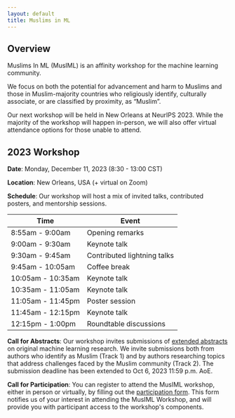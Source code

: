 ```yaml
---
layout: default
title: Muslims in ML
---
```


<!-- Click here to view the stream, and to join the chat: [https://neurips.cc/virtual/2020/protected/affinity_workshop_19591.html](https://neurips.cc/virtual/2020/protected/affinity_workshop_19591.html) -->

## Overview

Muslims In ML (MusIML) is an affinity workshop for the machine learning community. 

We focus on both the potential for advancement and harm to Muslims and those in Muslim-majority countries who religiously identify, culturally associate, or are classified by proximity, as “Muslim”.

Our next workshop will be held in New Orleans at NeurIPS 2023. While the majority of the workshop will happen in-person, we will also offer virtual attendance options for those unable to attend.

## 2023 Workshop

**Date**: Monday, December 11, 2023 (8:30 - 13:00 CST)

**Location**: New Orleans, USA (+ virtual on Zoom)

**Schedule**: Our workshop will host a mix of invited talks, contributed posters, and mentorship sessions. 

| Time               | Event                        |
| ------------------ | ---------------------------- |
|  8:55am -  9:00am  | Opening remarks              |
|  9:00am -  9:30am  | Keynote talk                 | 
|  9:30am -  9:45am  | Contributed lightning talks  | 
|  9:45am - 10:05am  | Coffee break                 | 
| 10:05am - 10:35am  | Keynote talk                 | 
| 10:35am - 11:05am  | Keynote talk                 | 
| 11:05am - 11:45pm  | Poster session               | 
| 11:45am - 12:15pm  | Keynote talk                 |  
| 12:15pm -  1:00pm  | Roundtable discussions       | 

**Call for Abstracts**: Our workshop invites submissions of [extended abstracts](cfp/index.md) on original machine learning research. We invite submissions both from authors who identify as Muslim (Track 1) and by authors researching topics that address challenges faced by the Muslim community (Track 2). The submission deadline has been extended to Oct 6, 2023 11:59 p.m. AoE.

**Call for Participation**: You can register to attend the MusIML workshop, either in person or virtually, by filling out the [participation form](https://forms.gle/hKXBgAUokUhmhRzh8). This form notifies us of your interest in attending the MusIML Workshop, and will provide you with participant access to the workshop's components. 

<!-- The workshop will run on Tuesday, December 8, 2020 from 10:30AM - 1:30PM EST.  -->

<!-- We will feature a combination of pre-recorded and live talks, followed by a panel discussion with authors on the intersection of policy, technology, and Muslim communities.  -->
